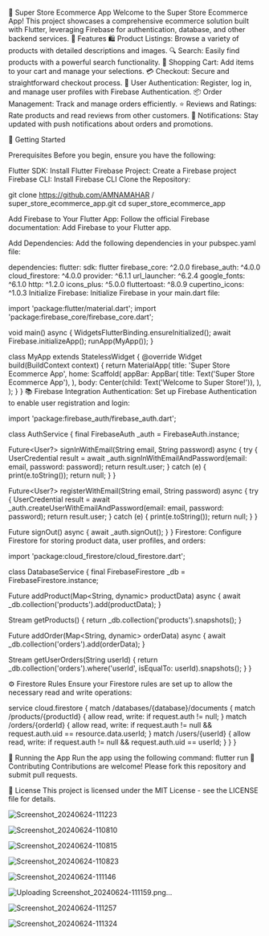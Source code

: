 🛒 Super Store Ecommerce App
Welcome to the Super Store Ecommerce App! This project showcases a comprehensive ecommerce
solution built with Flutter, leveraging Firebase for authentication, database, and other backend services.
🌟 Features
🛍️ Product Listings: Browse a variety of products with detailed descriptions and images.
🔍 Search: Easily find products with a powerful search functionality.
🛒 Shopping Cart: Add items to your cart and manage your selections.
💳 Checkout: Secure and straightforward checkout process.
🔐 User Authentication: Register, log in, and manage user profiles with Firebase Authentication.
📦 Order Management: Track and manage orders efficiently.
⭐ Reviews and Ratings: Rate products and read reviews from other customers.
🔔 Notifications: Stay updated with push notifications about orders and promotions.


🚀 Getting Started

Prerequisites
Before you begin, ensure you have the following:

Flutter SDK: Install Flutter
Firebase Project: Create a Firebase project
Firebase CLI: Install Firebase CLI
Clone the Repository:

git clone https://github.com/AMNAMAHAR
/
super_store_ecommerce_app.git
cd super_store_ecommerce_app

Add Firebase to Your Flutter App:
Follow the official Firebase documentation: Add Firebase to your Flutter app.

Add Dependencies:
Add the following dependencies in your pubspec.yaml file:

dependencies:
  flutter:
    sdk: flutter
  firebase_core: ^2.0.0
  firebase_auth: ^4.0.0
  cloud_firestore: ^4.0.0
  provider: ^6.1.1
  url_launcher: ^6.2.4
  google_fonts: ^6.1.0
  http: ^1.2.0
  icons_plus: ^5.0.0
  fluttertoast: ^8.0.9
  cupertino_icons: ^1.0.3
Initialize Firebase:
Initialize Firebase in your main.dart file:


import 'package:flutter/material.dart';
import 'package:firebase_core/firebase_core.dart';

void main() async {
  WidgetsFlutterBinding.ensureInitialized();
  await Firebase.initializeApp();
  runApp(MyApp());
}

class MyApp extends StatelessWidget {
  @override
  Widget build(BuildContext context) {
    return MaterialApp(
      title: 'Super Store Ecommerce App',
      home: Scaffold(
        appBar: AppBar(
          title: Text('Super Store Ecommerce App'),
        ),
        body: Center(child: Text('Welcome to Super Store!')),
      ),
    );
  }
}
📚 Firebase Integration
Authentication:
Set up Firebase Authentication to enable user registration and login:

import 'package:firebase_auth/firebase_auth.dart';

class AuthService {
  final FirebaseAuth _auth = FirebaseAuth.instance;

  Future<User?> signInWithEmail(String email, String password) async {
    try {
      UserCredential result = await _auth.signInWithEmailAndPassword(email: email, password: password);
      return result.user;
    } catch (e) {
      print(e.toString());
      return null;
    }
  }

  Future<User?> registerWithEmail(String email, String password) async {
    try {
      UserCredential result = await _auth.createUserWithEmailAndPassword(email: email, password: password);
      return result.user;
    } catch (e) {
      print(e.toString());
      return null;
    }
  }

  Future<void> signOut() async {
    await _auth.signOut();
  }
}
Firestore:
Configure Firestore for storing product data, user profiles, and orders:

import 'package:cloud_firestore/cloud_firestore.dart';

class DatabaseService {
  final FirebaseFirestore _db = FirebaseFirestore.instance;

  Future<void> addProduct(Map<String, dynamic> productData) async {
    await _db.collection('products').add(productData);
  }

  Stream<QuerySnapshot> getProducts() {
    return _db.collection('products').snapshots();
  }

  Future<void> addOrder(Map<String, dynamic> orderData) async {
    await _db.collection('orders').add(orderData);
  }

  Stream<QuerySnapshot> getUserOrders(String userId) {
    return _db.collection('orders').where('userId', isEqualTo: userId).snapshots();
  }
}

⚙️ Firestore Rules
Ensure your Firestore rules are set up to allow the necessary read and write operations:

service cloud.firestore {
  match /databases/{database}/documents {
    match /products/{productId} {
      allow read, write: if request.auth != null;
    }
    match /orders/{orderId} {
      allow read, write: if request.auth != null && request.auth.uid == resource.data.userId;
    }
    match /users/{userId} {
      allow read, write: if request.auth != null && request.auth.uid == userId;
    }
  }
}

🎉 Running the App
Run the app using the following command:
flutter run
🤝 Contributing
Contributions are welcome! Please fork this repository and submit pull requests.

📝 License
This project is licensed under the MIT License - see the LICENSE file for details.

![Screenshot_20240624-111223](https://github.com/AMNAMAHAR/super_store_ecommerce_app/assets/158574242/71738d32-1a06-4fbd-a484-17f9fd88c20f)

![Screenshot_20240624-110810](https://github.com/AMNAMAHAR/super_store_ecommerce_app/assets/158574242/d5678b93-5c49-4137-97d8-1a4dd3da211c)

![Screenshot_20240624-110815](https://github.com/AMNAMAHAR/super_store_ecommerce_app/assets/158574242/77602fd7-9e7e-453d-ad27-3f0eec6ddd3d)


![Screenshot_20240624-110823](https://github.com/AMNAMAHAR/super_store_ecommerce_app/assets/158574242/d02f1a58-ea88-43c4-b18c-937d6dd2165f)


![Screenshot_20240624-111146](https://github.com/AMNAMAHAR/super_store_ecommerce_app/assets/158574242/cdb08a08-95d9-4268-8615-02fa11e2a51b)

![Uploading Screenshot_20240624-111159.png…]()

![Screenshot_20240624-111257](https://github.com/AMNAMAHAR/super_store_ecommerce_app/assets/158574242/71950c2a-e303-4d26-acea-c47ee765793c)

![Screenshot_20240624-111324](https://github.com/AMNAMAHAR/super_store_ecommerce_app/assets/158574242/ff974da2-7f60-47fb-b41a-f9c3c57a48d1)














